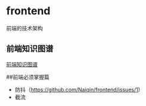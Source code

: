 # frontend
前端的技术架构

## 前端知识图谱
[前端知识图谱](https://github.com/Naiqin/frontend/blob/master/%E5%89%8D%E7%AB%AF%E7%9F%A5%E8%AF%86%E5%9B%BE%E8%B0%B1.png)

##前端必须掌握篇
- 防抖（https://github.com/Naiqin/frontend/issues/1)
- 截流
